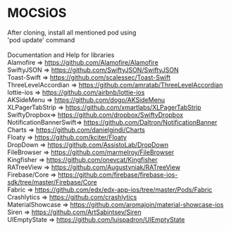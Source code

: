 # MOCSiOS
After cloning, install all mentioned pod using <br/>
'pod update' command
<br/> <br/>
Documentation and Help for libraries
<br/>
Alamofire => https://github.com/Alamofire/Alamofire <br/>
SwiftyJSON => https://github.com/SwiftyJSON/SwiftyJSON <br/>
Toast-Swift => https://github.com/scalessec/Toast-Swift <br/>
ThreeLevelAccordian => https://github.com/amratab/ThreeLevelAccordian <br/>
lottie-ios => https://github.com/airbnb/lottie-ios <br/>
AKSideMenu => https://github.com/dogo/AKSideMenu <br/>
XLPagerTabStrip => https://github.com/xmartlabs/XLPagerTabStrip <br/>
SwiftyDropbox=> https://github.com/dropbox/SwiftyDropbox <br/>
NotificationBannerSwift=> https://github.com/Daltron/NotificationBanner <br/>
Charts => https://github.com/danielgindi/Charts<br/>
Floaty => https://github.com/kciter/Floaty<br/>
DropDown => https://github.com/AssistoLab/DropDown<br/>
FileBrowser => https://github.com/marmelroy/FileBrowser<br/>
Kingfisher => https://github.com/onevcat/Kingfisher<br/>
RATreeView => https://github.com/Augustyniak/RATreeView<br/>
Firebase/Core => https://github.com/firebase/firebase-ios-sdk/tree/master/Firebase/Core<br/>
Fabric => https://github.com/edx/edx-app-ios/tree/master/Pods/Fabric<br/>
Crashlytics => https://github.com/crashlytics<br/>
MaterialShowcase => https://github.com/aromajoin/material-showcase-ios<br/>
Siren => https://github.com/ArtSabintsev/Siren<br/>
UIEmptyState => https://github.com/luispadron/UIEmptyState<br/>

